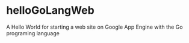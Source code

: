 helloGoLangWeb
==============

A Hello World for starting a web site on Google App Engine with the Go programing language

